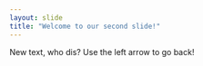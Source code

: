 ```yaml
---
layout: slide
title: "Welcome to our second slide!"
---
```

New text, who dis?
Use the left arrow to go back!
